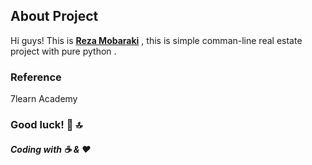 ## About Project

Hi guys! This is **[Reza Mobaraki](https://linkedin.com/in/reza-mobaraki)**  , this is simple comman-line real estate project with pure python .

### Reference

7learn Academy

### Good luck! :gem: :top:
##### Coding with :coffee: & :heart:
